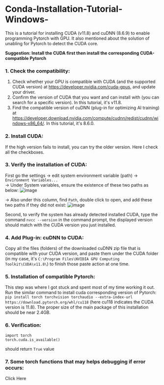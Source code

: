 # Conda-Installation-Tutorial-Windows-
This is a tutorial for installing CUDA (v11.8) and cuDNN (8.6.9) to enable programming Pytorch with GPU. It also mentioned about the solution of unabling for Pytorch to detect the CUDA core.

**Suggestion: Install the CUDA first then install the corresponding CUDA-compatible Pytorch**

### 1. Check the compatibility:

1. Check whether your GPU is compatible with CUDA (and the supported CUDA version) at https://developer.nvidia.com/cuda-gpus, and update your driver.
2. Confirm the version of CUDA that you want and can install with (you can search for a specific version). In this tutorial, it's v11.8.
3. Find the compatible version of cuDNN (plug-in for optimizing AI training) at https://developer.download.nvidia.com/compute/cudnn/redist/cudnn/windows-x86_64/. In this tutorial, it's 8.6.0.

### 2. Install CUDA:

If the high version fails to install, you can try the older version. <be>
Here I check all the checkboxes.

### 3. Verify the installation of CUDA:

First go the settings -> edit system environment variable (path) -> ```Environment Variables...``` <br>
-> Under System variables, ensure the existence of these two paths as below:
![image](https://github.com/TyBruceChen/Conda-Installation-Tutorial-Windows-/assets/152252677/1c2685ad-58b3-4188-b908-00753c04accf)

-> Also under this column, find ```Path```, double click to open, and add these two paths if they did not exist: 
![image](https://github.com/TyBruceChen/Conda-Installation-Tutorial-Windows-/assets/152252677/150d6a50-4352-46e4-a370-9d36d4968d53)

Second, to verify the system has already detected installed CUDA, type the command ```nvcc --version``` in the command prompt, the displayed version should match with the CUDA version you just installed.

### 4. Add Plug-in: cuDNN to CUDA:

Copy all the files (folders) of the downloaded cuDNN zip file that is compatible with your CUDA version, and paste them under the CUDA folder (in my case, it's ```C:\Program Files\NVIDIA GPU Computing Toolkit\CUDA\v11.8\```) to finish those paste action at one time.

### 5. Installation of compatible Pytorch:

This step was where I got stuck and spent most of my time working it out.
Run the similar command to install cuda corresponding version of Pytorch: ```pip install torch torchvision torchaudio --extra-index-url https://download.pytorch.org/whl/cu118``` (here cu118 indicates the CUDA version is 11.8). The proper size of the main package of this installation should be near 2.4GB.

### 6. Verification:

```
import torch
torch.cuda.is_available()
```
should return ```True``` value

### 7. Some torch functions that may helps debugging if error occurs:

Click Here
